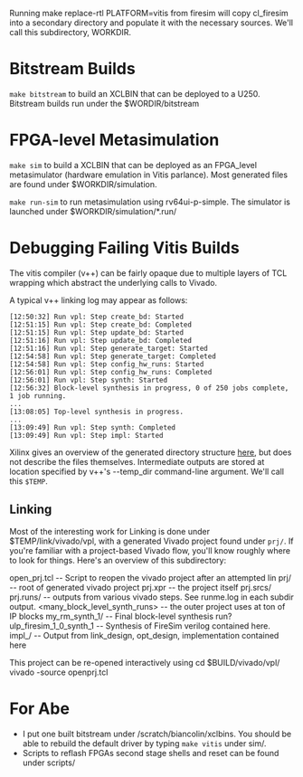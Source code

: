 
Running make replace-rtl PLATFORM=vitis from firesim will copy cl_firesim into a secondary directory
and populate it with the necessary sources. We'll call this subdirectory, WORKDIR.

# Bitstream Builds

`make bitstream` to build an XCLBIN that can be deployed to a U250. Bitstream builds run under the $WORDIR/bitstream

# FPGA-level Metasimulation

`make sim` to build a XCLBIN that can be deployed as an FPGA\_level metasimulator (hardware emulation in Vitis parlance). Most generated
files are found under $WORKDIR/simulation.

`make run-sim` to run metasimulation using rv64ui-p-simple. The simulator is launched under $WORKDIR/simulation/*.run/

# Debugging Failing Vitis Builds

The vitis compiler (v++) can be fairly opaque due to multiple layers of TCL
wrapping which abstract the underlying calls to Vivado.

A typical v++ linking log may appear as follows:

```
[12:50:32] Run vpl: Step create_bd: Started
[12:51:15] Run vpl: Step create_bd: Completed
[12:51:15] Run vpl: Step update_bd: Started
[12:51:16] Run vpl: Step update_bd: Completed
[12:51:16] Run vpl: Step generate_target: Started
[12:54:58] Run vpl: Step generate_target: Completed
[12:54:58] Run vpl: Step config_hw_runs: Started
[12:56:01] Run vpl: Step config_hw_runs: Completed
[12:56:01] Run vpl: Step synth: Started
[12:56:32] Block-level synthesis in progress, 0 of 250 jobs complete, 1 job running.
...
[13:08:05] Top-level synthesis in progress.
...
[13:09:49] Run vpl: Step synth: Completed
[13:09:49] Run vpl: Step impl: Started
```

Xilinx gives an overview of the generated directory structure
[here](https://www.xilinx.com/html_docs/xilinx2021_1/vitis_doc/output_dir.html),
but does not describe the files themselves. Intermediate outputs are stored at
location specified by v++'s --temp_dir command-line argument. We'll call this `$TEMP`.

## Linking
Most of the interesting work for Linking is done under $TEMP/link/vivado/vpl,
with a generated Vivado project found under `prj/`.  If you're familiar with a
project-based Vivado flow, you'll know roughly where to look for things.
Here's an overview of this subdirectory:

open\_prj.tcl -- Script to reopen the vivado project after an attempted lin
prj/ -- root of generated vivado project
   prj.xpr -- the project itself
   prj.srcs/
   prj.runs/ -- outputs from various vivado steps. See runme.log in each subdir output.
        <many_block_level_synth_runs> --  the outer project uses at ton of IP blocks
        my_rm_synth_1/ -- Final block-level synthesis run?
        ulp_firesim_1_0_synth_1 -- Synthesis of FireSim verilog contained here.
        impl_<N>/ -- Output from link_design, opt_design, implementation contained here



This project can be re-opened interactively using
cd $BUILD/vivado/vpl/
vivado -source openprj.tcl

# For Abe

- I put one built bitstream under /scratch/biancolin/xclbins. You should be able to rebuild the default driver
  by typing `make vitis` under sim/.
- Scripts to reflash FPGAs second stage shells and reset can be found under scripts/

